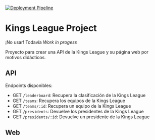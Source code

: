 [![Deployment Pipeline](https://github.com/dver26/kings-league-project/actions/workflows/pipeline.yml/badge.svg)](https://github.com/dver26/kings-league-project/actions/workflows/pipeline.yml)

# Kings League Project 

¡No usar! Todavía *Work in progess*

Proyecto para crear una API de la Kings League y su página web por motivos didácticos.

## API

Endpoints disponibles:

* GET `/leaderboard`: Recupera la clasificación de la Kings League
* GET `/teams`: Recupera los equipos de la Kings League
* GET `/teams/:id`: Recupera un equipo de la Kings League
* GET `/presidents`: Devuelve los presidentes de la Kings League
* GET `/presidents/:id`: Devuelve un presidente de la Kings League

## Web